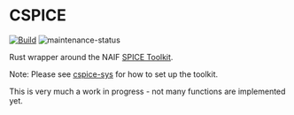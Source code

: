 # CSPICE

[![Build](https://github.com/jacob-pro/cspice-rs/actions/workflows/rust.yml/badge.svg)](https://github.com/jacob-pro/cspice-rs/actions)
![maintenance-status](https://img.shields.io/badge/maintenance-experimental-blue.svg)

Rust wrapper around the NAIF [SPICE Toolkit](https://naif.jpl.nasa.gov/naif/index.html).

Note: Please see [cspice-sys](../cspice-sys) for how to set up the toolkit.

This is very much a work in progress - not many functions are implemented yet.
